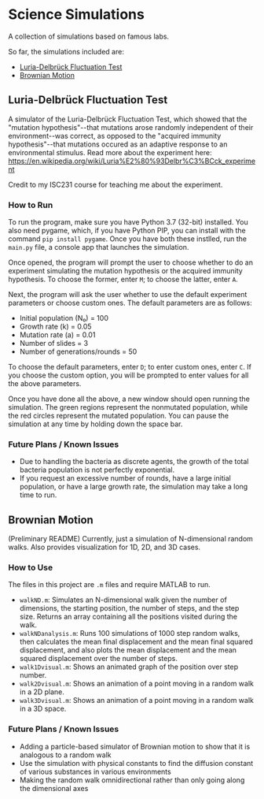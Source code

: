 # Science Simulations
A collection of simulations based on famous labs.

So far, the simulations included are:
* [Luria-Delbrück Fluctuation Test](#luria-delbrück-fluctuation-test)
* [Brownian Motion](#brownian-motion)

## Luria-Delbrück Fluctuation Test

A simulator of the Luria-Delbrück Fluctuation Test, which showed that the "mutation hypothesis"--that mutations arose randomly independent of their environment--was correct, as opposed to the "acquired immunity hypothesis"--that mutations occured as an adaptive response to an environmental stimulus. Read more about the experiment here: https://en.wikipedia.org/wiki/Luria%E2%80%93Delbr%C3%BCck_experiment

Credit to my ISC231 course for teaching me about the experiment.

### How to Run
To run the program, make sure you have Python 3.7 (32-bit) installed. You also need pygame, which, if you have Python PIP, you can install with the command `pip install pygame`. Once you have both these instlled, run the `main.py` file, a console app that launches the simulation.

Once opened, the program will prompt the user to choose whether to do an experiment simulating the mutation hypothesis or the acquired immunity hypothesis. To choose the former, enter `M`; to choose the latter, enter `A`.

Next, the program will ask the user whether to use the default experiment parameters or choose custom ones. The default parameters are as follows:
* Initial population (N₀) = 100
* Growth rate (k) = 0.05
* Mutation rate (a) = 0.01
* Number of slides = 3
* Number of generations/rounds = 50

To choose the default parameters, enter `D`; to enter custom ones, enter `C`. If you choose the custom option, you will be prompted to enter values for all the above parameters.

Once you have done all the above, a new window should open running the simulation. The green regions represent the nonmutated population, while the red circles represent the mutated population. You can pause the simulation at any time by holding down the space bar.

### Future Plans / Known Issues
* Due to handling the bacteria as discrete agents, the growth of the total bacteria population is not perfectly exponential.
* If you request an excessive number of rounds, have a large initial population, or have a large growth rate, the simulation may take a long time to run.

## Brownian Motion

(Preliminary README) Currently, just a simulation of N-dimensional random walks. Also provides visualization for 1D, 2D, and 3D cases.

### How to Use

The files in this project are `.m` files and require MATLAB to run.
* `walkND.m`: Simulates an N-dimensional walk given the number of dimensions, the starting position, the number of steps, and the step size. Returns an array containing all the positions visited during the walk.
* `walkNDanalysis.m`: Runs 100 simulations of 1000 step random walks, then calculates the mean final displacement and the mean final squared displacement, and also plots the mean displacement and the mean squared displacement over the number of steps.
* `walk1Dvisual.m`: Shows an animated graph of the position over step number.
* `walk2Dvisual.m`: Shows an animation of a point moving in a random walk in a 2D plane.
* `walk3Dvisual.m`: Shows an animation of a point moving in a random walk in a 3D space.

### Future Plans / Known Issues
* Adding a particle-based simulator of Brownian motion to show that it is analogous to a random walk
* Use the simulation with physical constants to find the diffusion constant of various substances in various environments
* Making the random walk omnidirectional rather than only going along the dimensional axes
